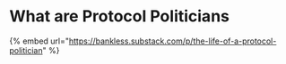 # What are Protocol Politicians







{% embed url="https://bankless.substack.com/p/the-life-of-a-protocol-politician" %}




